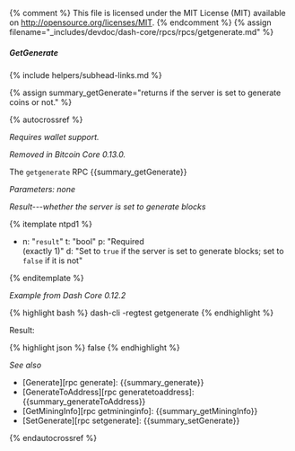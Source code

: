 {% comment %}
This file is licensed under the MIT License (MIT) available on
http://opensource.org/licenses/MIT.
{% endcomment %}
{% assign filename="_includes/devdoc/dash-core/rpcs/rpcs/getgenerate.md" %}

##### GetGenerate
{% include helpers/subhead-links.md %}

{% assign summary_getGenerate="returns if the server is set to generate coins or not." %}

{% autocrossref %}

*Requires wallet support.*

*Removed in Bitcoin Core 0.13.0.*

The `getgenerate` RPC {{summary_getGenerate}}

*Parameters: none*

*Result---whether the server is set to generate blocks*

{% itemplate ntpd1 %}
- n: "`result`"
  t: "bool"
  p: "Required<br>(exactly 1)"
  d: "Set to `true` if the server is set to generate blocks; set to `false` if it is not"

{% enditemplate %}

*Example from Dash Core 0.12.2*

{% highlight bash %}
dash-cli -regtest getgenerate
{% endhighlight %}

Result:

{% highlight json %}
false
{% endhighlight %}

*See also*

* [Generate][rpc generate]: {{summary_generate}}
* [GenerateToAddress][rpc generatetoaddress]: {{summary_generateToAddress}}
* [GetMiningInfo][rpc getmininginfo]: {{summary_getMiningInfo}}
* [SetGenerate][rpc setgenerate]: {{summary_setGenerate}}

{% endautocrossref %}

